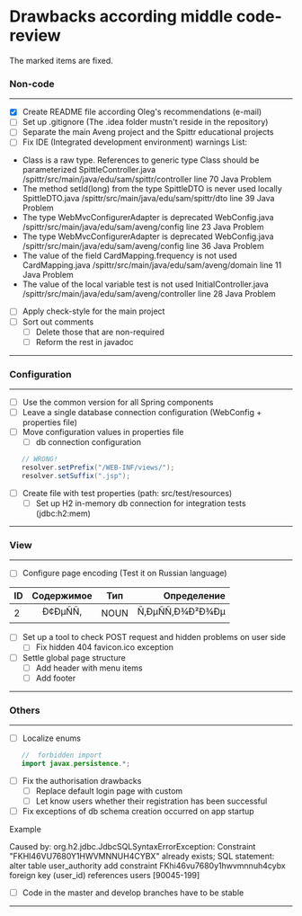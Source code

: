 # Drawbacks according middle code-review

The marked items are fixed.
 ### Non-code
 ____
 - [X] Create README file according Oleg's recommendations (e-mail)
 - [ ] Set up .gitignore (The .idea folder mustn't reside in the repository)
 - [ ] Separate the main Aveng project and the Spittr educational projects
 - [ ] Fix IDE (Integrated development environment) warnings
 List:
 - Class is a raw type. References to generic type Class<T> should be parameterized              SpittleController.java                /spittr/src/main/java/edu/sam/spittr/controller line 70   Java Problem
 - The method setId(long) from the type SpittleDTO is never used locally     SpittleDTO.java                /spittr/src/main/java/edu/sam/spittr/dto            line 39   Java Problem
 - The type WebMvcConfigurerAdapter is deprecated         WebConfig.java /spittr/src/main/java/edu/sam/aveng/config                line 23   Java Problem
 - The type WebMvcConfigurerAdapter is deprecated         WebConfig.java /spittr/src/main/java/edu/sam/aveng/config                line 36   Java Problem
 - The value of the field CardMapping.frequency is not used             CardMapping.java                /spittr/src/main/java/edu/sam/aveng/domain   line 11   Java Problem
 - The value of the local variable test is not used     InitialController.java                /spittr/src/main/java/edu/sam/aveng/controller              line 28   Java Problem
 - [ ] Apply check-style for the main project
 - [ ] Sort out comments
    - [ ] Delete those that are non-required
    - [ ] Reform the rest in javadoc
 ____
 ### Configuration
 ___
 - [ ] Use the common version for all Spring components
 - [ ] Leave a single database connection configuration (WebConfig + properties file)
 - [ ] Move configuration values in properties file
    - [ ] db connection configuration
 ```java
    // WRONG!
    resolver.setPrefix("/WEB-INF/views/");
    resolver.setSuffix(".jsp");
 ```
 - [ ] Create file with test properties (path: src/test/resources)
     - [ ] Set up H2 in-memory db connection for integration tests (jdbc:h2:mem)
 ___
 ### View
 ___
 - [ ] Configure page encoding (Test it on Russian language)
 
| ID      | Содержимое    | Тип   | Определение      |
| --------|:-------------:|:-----:| ----------------:|
| 2       | Ð¢ÐµÑÑ,      | NOUN  | Ñ‚ÐµÑÑ‚Ð¾Ð²Ð¾Ðµ |

 - [ ] Set up a tool to check POST request and hidden problems on user side
    - [ ] Fix hidden 404 favicon.ico exception
 - [ ] Settle global page structure
    - [ ] Add header with menu items
    - [ ] Add footer
 ___
 ### Others
 ___
 - [ ] Localize enums

 ```java
    //  forbidden import
    import javax.persistence.*;
 ```
 - [ ] Fix the authorisation drawbacks
    - [ ] Replace default login page with custom
    - [ ] Let know users whether their registration has been successful
- [ ] Fix exceptions of db schema creation occurred on app startup

 Example
 
 Caused by: org.h2.jdbc.JdbcSQLSyntaxErrorException: Constraint "FKHI46VU7680Y1HWVMNNUH4CYBX" already exists; SQL statement:
 alter table user_authority add constraint FKhi46vu7680y1hwvmnnuh4cybx foreign key (user_id) references users [90045-199]

- [ ] Code in the master and develop branches have to be stable
 ___
